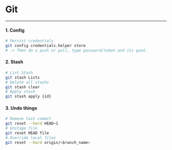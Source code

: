 # Git
---

#### 1. Config
```bash
# Persist credentials
git config credentials.helper store
# -> Then do a push or pull, type password/token and its good.
```

#### 2. Stash
```bash
# List Stash
git stash Lists
# Delete all stashs
git stash clear
# Apply stash
git stash apply {id}
```


#### 3. Undo things
```bash
# Remove last commit
git reset --hard HEAD~1
# Unstage file
git reset HEAD file
# Override local files
git reset --hard origin/<branch_name>
```
